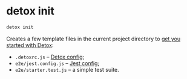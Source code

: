 # detox init

```bash
detox init
```

Creates a few template files in the current project directory to [get you started with Detox](../introduction/project-setup.mdx):

- `.detoxrc.js` – [Detox config](../config/overview.mdx);
- `e2e/jest.config.js` – [Jest config](../config/testRunner.mdx#jest-config);
- `e2e/starter.test.js` – a simple test suite.
